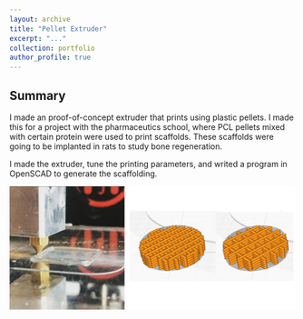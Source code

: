 ```yaml
---
layout: archive
title: "Pellet Extruder"
excerpt: "..."
collection: portfolio
author_profile: true
---
```


## Summary

I made an proof-of-concept extruder that prints using plastic pellets. I made this for a project with the pharmaceutics school, where PCL pellets mixed with certain protein were used to print scaffolds. These scaffolds were going to be implanted in rats to study bone regeneration.

I made the extruder, tune the printing parameters, and writed a program in OpenSCAD to generate the scaffolding.

<img src="/images/pclprint.png" width="750">





